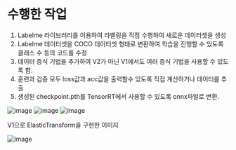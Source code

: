 # 수행한 작업
1. Labelme 라이브러리를 이용하여 라벨링을 직접 수행하여 새로운 데이터셋을 생성
2. Labelme 데이터셋을 COCO 데이터셋 형태로 변환하여 학습을 진행할 수 있도록 클래스 수 등의 코드를 수정
3. 데이터 증식 기법을 추가하여 V2가 아닌 V1에서도 여러 증식 기법을 사용할 수 있도록 함.
4. 훈련과 검증 모두 loss값과 acc값을 출력할수 있도록 직접 계산하거나 데이터를 추출
5. 생성된 checkpoint.pth를 TensorRT에서 사용할 수 있도록 onnx파일로 변환.

   
![image](https://github.com/user-attachments/assets/b5c54e0c-3dbd-46cb-9223-2e701464fead)
![image](https://github.com/user-attachments/assets/32cf7cae-8754-4026-a403-5b00051f9313)
![image](https://github.com/user-attachments/assets/eed2058a-3112-4ac1-a927-35115c006acf)


V1으로 ElasticTransform을 구현한 이미지

![image](https://github.com/user-attachments/assets/5f887edf-820c-4f43-a462-8548b13fdaec)
